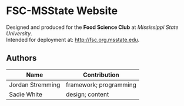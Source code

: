 # FSC-MSState Website
Designed and produced for the **Food Science Club** at *Mississippi State University*.  
Intended for deployment at: http://fsc.org.msstate.edu.

## Authors

| Name             | Contribution           |
|------------------|------------------------|
| Jordan Stremming | framework; programming |
| Sadie White      | design; content        |
